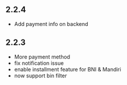 2.2.4
-----
- Add payment info on backend

2.2.3
-----
- More payment method
- fix notification issue
- enable installment feature for BNI & Mandiri
- now support bin filter
